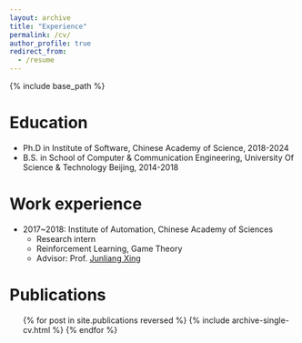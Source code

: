 ```yaml
---
layout: archive
title: "Experience"
permalink: /cv/
author_profile: true
redirect_from:
  - /resume
---
```


{% include base_path %}

Education
======
* Ph.D in Institute of Software, Chinese Academy of Science, 2018-2024
* B.S. in School of Computer & Communication Engineering, University Of Science & Technology Beijing, 2014-2018

Work experience
======
* 2017~2018: Institute of Automation, Chinese Academy of Sciences
  * Research intern
  * Reinforcement Learning, Game Theory
  * Advisor: Prof. [Junliang Xing](https://pi.cs.tsinghua.edu.cn/lab/people/jlxing/en/)
  
Publications
======
  <ul>{% for post in site.publications reversed %}
    {% include archive-single-cv.html %}
  {% endfor %}</ul>
  

